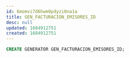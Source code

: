 ```yaml
---
id: 6momvi7d6hwm9pdyzi0na1a
title: GEN_FACTURACION_EMISORES_ID
desc: null
updated: 1684912751
created: 1684912751
---
```



```sql
CREATE GENERATOR GEN_FACTURACION_EMISORES_ID;
```
